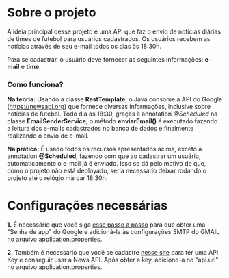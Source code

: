 # Sobre o projeto

A ideia principal desse projeto é uma API que faz o envio de notícias diárias de times de futebol para usuários cadastrados. 
Os usuários recebem as notícias através de seu e-mail todos os dias às 18:30h.

Para se cadastrar, o usuário deve fornecer as seguintes informações: **e-mail** e **time**.

### Como funciona?

**Na teoria:** Usando a classe **RestTemplate**, o Java consome a API do Google (https://newsapi.org) que fornece diversas informações, inclusive sobre notícias de futebol.
Todo dia às 18:30, graças à annotation *@Scheduled* na classe **EmailSenderService**, o método **enviarEmail()** é executado
fazendo a leitura dos e-mails cadastrados no banco de dados e finalmente realizando o envio de e-mail.

**Na prática:** É usado todos os recursos apresentados acima, exceto a annotation **@Scheduled**, fazendo com que ao
cadastrar um usuário, automaticamente o e-mail já é enviado. Isso se dá pelo motivo de que, como o projeto não está 
deployado, seria necessário deixar rodando o projeto até o relógio marcar 18:30h.


# Configurações necessárias
**1.** É necessário que você siga [esse passo a passo](https://support.google.com/accounts/answer/185833) para que obter uma "Senha de app" do Google e adicioná-la às configurações 
SMTP do GMAIL no arquivo application.properties.

**2.** Também é necessário que você se cadastre [nesse site](https://newsapi.org/) para ter uma API Key e conseguir usar
a News API. Após obter a key, adicione-a no "api.url" no arquivo application.properties.


